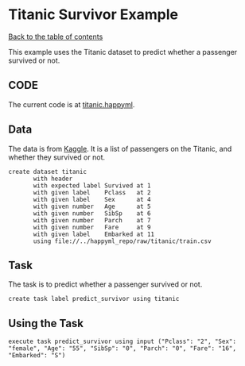 # Titanic Survivor Example
[Back to the table of contents](../README.md)

This example uses the Titanic dataset to predict whether a passenger survived or not.

## CODE

The current code is at [titanic.happyml](../../happyml_repo/scripts/titanic.happyml). 

## Data
The data is from [Kaggle](hhttps://www.kaggle.com/datasets/hesh97/titanicdataset-traincsv). It is a list of passengers on the Titanic, and whether they survived or not.

```happyml
create dataset titanic
       with header
       with expected label Survived at 1
       with given label    Pclass   at 2
       with given label    Sex      at 4
       with given number   Age      at 5
       with given number   SibSp    at 6
       with given number   Parch    at 7
       with given number   Fare     at 9
       with given label    Embarked at 11
       using file://../happyml_repo/raw/titanic/train.csv              
```


## Task
The task is to predict whether a passenger survived or not.

```happyml
create task label predict_survivor using titanic       
```

## Using the Task
```happyml
execute task predict_survivor using input ("Pclass": "2", "Sex": "female", "Age": "55", "SibSp": "0", "Parch": "0", "Fare": "16", "Embarked": "S")
```